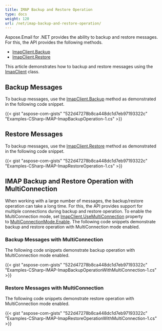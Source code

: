 ```yaml
---
title: IMAP Backup and Restore Operation
type: docs
weight: 120
url: /net/imap-backup-and-restore-operation/
---
```



Aspose.Email for .NET provides the ability to backup and restore messages. For this, the API provides the following methods.

- [ImapClient.Backup](https://apireference.aspose.com/net/email/aspose.email.clients.imap/imapclient/methods/backup/index)
- [ImapClient.Restore](https://apireference.aspose.com/net/email/aspose.email.clients.imap/imapclient/methods/restore/index)

This article demonstrates how to backup and restore messages using the [ImapClient](https://apireference.aspose.com/net/email/aspose.email.clients.imap/imapclient) class.
## **Backup Messages**
To backup messages, use the [ImapClient.Backup](https://apireference.aspose.com/net/email/aspose.email.clients.imap/imapclient/methods/backup/index) method as demonstrated in the following code snippet.

{{< gist "aspose-com-gists" "522d47278b8ca448dc1d7eb97193322c" "Examples-CSharp-IMAP-ImapBackupOperation-1.cs" >}}
## **Restore Messages**
To backup messages, use the [ImapClient.Restore](https://apireference.aspose.com/net/email/aspose.email.clients.imap/imapclient/methods/restore/index) method as demonstrated in the following code snippet.

{{< gist "aspose-com-gists" "522d47278b8ca448dc1d7eb97193322c" "Examples-CSharp-IMAP-ImapRestoreOperation-1.cs" >}}
## **IMAP Backup and Restore Operation with MultiConnection**
When working with a large number of messages, the backup/restore operation can take a long time. For this, the API provides support for multiple connections during backup and restore operation. To enable the MultiConnection mode, set [ImapClient.UseMultiConnection](https://apireference.aspose.com/net/email/aspose.email.clients/emailclient/properties/usemulticonnection) property to [MultiConnectionMode.Enable](https://apireference.aspose.com/net/email/aspose.email.clients/multiconnectionmode). The following code snippets demonstrate backup and restore operation with MultiConnection mode enabled.
### **Backup Messages with MultiConnection**
The following code snippets demonstrate backup operation with MultiConnection mode enabled.

{{< gist "aspose-com-gists" "522d47278b8ca448dc1d7eb97193322c" "Examples-CSharp-IMAP-ImapBackupOperationWithMultiConnection-1.cs" >}}
### **Restore Messages with MultiConnection**
The following code snippets demonstrate restore operation with MultiConnection mode enabled.

{{< gist "aspose-com-gists" "522d47278b8ca448dc1d7eb97193322c" "Examples-CSharp-IMAP-ImapRestoreOperationWithMultiConnection-1.cs" >}}

